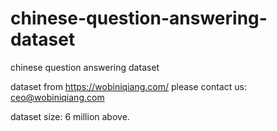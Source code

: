 # chinese-question-answering-dataset
chinese question answering dataset


dataset from https://wobiniqiang.com/
please contact us: ceo@wobiniqiang.com

dataset size: 6 million above.
